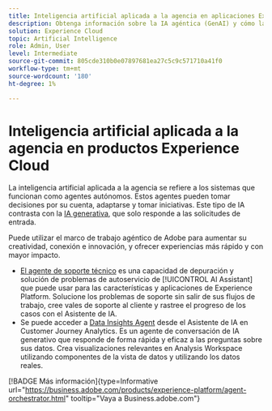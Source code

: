 ```yaml
---
title: Inteligencia artificial aplicada a la agencia en aplicaciones Experience Cloud
description: Obtenga información sobre la IA agéntica (GenAI) y cómo las aplicaciones de Experience Cloud utilizan el marco de trabajo agéntico de Adobe.
solution: Experience Cloud
topic: Artificial Intelligence
role: Admin, User
level: Intermediate
source-git-commit: 805cde310b0e07897681ea27c5c9c571710a41f0
workflow-type: tm+mt
source-wordcount: '180'
ht-degree: 1%

---
```


# Inteligencia artificial aplicada a la agencia en productos Experience Cloud

La inteligencia artificial aplicada a la agencia se refiere a los sistemas que funcionan como agentes autónomos. Estos agentes pueden tomar decisiones por su cuenta, adaptarse y tomar iniciativas. Este tipo de IA contrasta con la [IA generativa](generative-ai.md), que solo responde a las solicitudes de entrada.

Puede utilizar el marco de trabajo agéntico de Adobe para aumentar su creatividad, conexión e innovación, y ofrecer experiencias más rápido y con mayor impacto.

* [El agente de soporte técnico](https://experienceleague.adobe.com/es/docs/experience-platform/ai-assistant/new-features/customer-support) es una capacidad de depuración y solución de problemas de autoservicio de [!UICONTROL AI Assistant] que puede usar para las características y aplicaciones de Experience Platform. Solucione los problemas de soporte sin salir de sus flujos de trabajo, cree vales de soporte al cliente y rastree el progreso de los casos con el Asistente de IA.
* Se puede acceder a [Data Insights Agent](https://experienceleague.adobe.com/es/docs/analytics-platform/using/cja-overview/cja-b2c-overview/data-analysis-ai) desde el Asistente de IA en Customer Journey Analytics. Es un agente de conversación de IA generativo que responde de forma rápida y eficaz a las preguntas sobre sus datos. Crea visualizaciones relevantes en Analysis Workspace utilizando componentes de la vista de datos y utilizando los datos reales.

[!BADGE Más información]{type=Informative url="https://business.adobe.com/products/experience-platform/agent-orchestrator.html" tooltip="Vaya a Business.adobe.com"}

